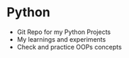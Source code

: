 # Python

- Git Repo for my Python Projects
- My learnings and experiments 
- Check and practice OOPs concepts
